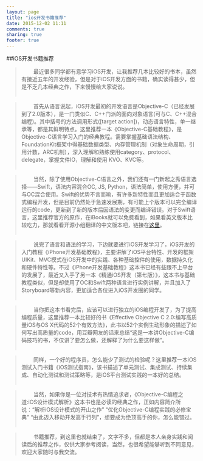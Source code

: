 ```yaml
---
layout: page
title: "ios开发书籍推荐"
date: 2015-12-02 11:11
comments: true
sharing: true
footer: true
---
```

##iOS开发书籍推荐

>&nbsp;&nbsp;&nbsp;&nbsp;&nbsp;&nbsp;&nbsp;&nbsp;最近很多同学都有意学习iOS开发，让我推荐几本比较好的书本，虽然有接近五年的开发经验，但是对于iOS开发方面的书籍，确实读得甚少，但是不乏几本经典之作，下来慢慢给大家说说。</br></br>

>&nbsp;&nbsp;&nbsp;&nbsp;&nbsp;&nbsp;&nbsp;&nbsp;首先从语言说起，iOS开发最初的开发语言是Objective-C（已经发展到了2.0版本），是一门类似C、C++门派的面向对象语言(可与C、C++混合编程)。其中括号的方法调用形式([target action])，动态语言特性，单一继承等，都是其鲜明特点。这里推荐一本《Objective-C基础教程》，是Objective-C语言学习入门的经典教程。需要掌握基础语法结构、FoundationKit框架中得基础数据类型、内存管理机制（对象生命周期，引用计数，ARC机制），深入理解和熟练使用category、protocol、delegate，掌握文件IO，理解和使用 KVO、KVC等。</br></br>

>&nbsp;&nbsp;&nbsp;&nbsp;&nbsp;&nbsp;&nbsp;&nbsp;当然，除了使用Objective-C语言之外，我们还有一门新起之秀语言选择——Swift，语法内容混合OC, JS, Python，语法简单，使用方便，并可与OC混合使用。Swift的优势不言而喻，有许多新特性而且更加适合于函数式编程开发，但是目前仍然处于急速发展期，有可能上个版本可以完全编译运行的code，更新到了新的版本后因语法的变更而编译错误。对于Swift语言，这里推荐官方的原作，在iBooks就可以免费看到，如果看英文版本比较吃力，那就看看开源小组翻译的中文版本吧，链接在[这里](https://github.com/numbbbbb/the-swift-programming-language-in-chinese)。</br></br>

>&nbsp;&nbsp;&nbsp;&nbsp;&nbsp;&nbsp;&nbsp;&nbsp;说完了语言和语法的学习，下边就要进行iOS开发学习了，iOS开发的入门教程《iPhone开发基础教程》，主要讲解了iOS平台特性、开发的框架UIKit、MVC模式在iOS开发中的实践、各种基础控件的使用，数据持久化和硬件特性等。不过《iPhone开发基础教程》这本书已经有些跟不上平台的发展了，最近又入手了另一本《精通iOS开发（第七版）》，这本书与基础教程类似，但是却使用了OC和Swift两种语言进行实例讲解，并且加入了Storyboard等新内容，更加适合各位进入iOS开发圈的同学。</br></br>

>&nbsp;&nbsp;&nbsp;&nbsp;&nbsp;&nbsp;&nbsp;&nbsp;当你把这本书看完后，应该可以进行独立的iOS编程开发了，为了提高编程质量，这里推荐一本比较好的书《Effective Objective C 2.0:编写高质量iOS与OS X代码的52个有效方法》，此书以52个实例生动形象的描述了如何写出高质量的code，用豆瓣网友的话来总结“这是一本讲Objective-C编码技巧的书，不仅讲了要怎么做，还解释了为什么要这样做”。</br></br>

>&nbsp;&nbsp;&nbsp;&nbsp;&nbsp;&nbsp;&nbsp;&nbsp;同样，一个好的程序员，怎么能少了测试的检验呢？这里推荐一本iOS测试入门书籍《iOS测试指南》，该书描述了单元测试、集成测试、持续集成、自动化测试和测试策略等，是iOS平台测试实践的一本好的总结。</br></br>

>&nbsp;&nbsp;&nbsp;&nbsp;&nbsp;&nbsp;&nbsp;&nbsp;当然，如果你是一位对技术有热情追求者，《Objective-C编程之道:iOS设计模式解析》这本书也是必读的经典之作，正如内容简介所说：“解析iOS设计模式的开山之作” “优化Objective-C编程实践的必修宝典” “由此迈入移动开发高手行列”，想要成为绝顶高手的你，怎么能错过。</br></br>

>&nbsp;&nbsp;&nbsp;&nbsp;&nbsp;&nbsp;&nbsp;&nbsp;书籍推荐，到这里也就结束了，文字不多，但都是本人亲身实践和阅读后的推荐之作，仅供大家参考阅读，当然，也很希望能够听到不同意见，欢迎大家随时与我交流。